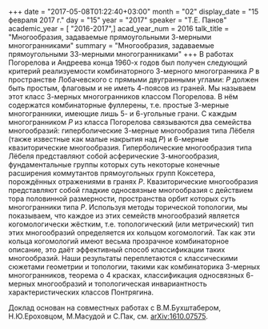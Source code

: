 +++
date = "2017-05-08T01:22:40+03:00"
month = "02"
display_date = "15 февраля 2017 г."
day = "15"
year = "2017"
speaker = "Т.Е. Панов"
academic_year = [ "2016-2017",]
acad_year_num = 2016
talk_title = "Многообразия, задаваемые прямоугольными $3$-мерными многогранниками"
summary = "Многообразия, задаваемые прямоугольными 33-мерными многогранниками"
+++
В работах Погорелова и Андреева конца 1960-х годов был получен следующий
критерий реализуемости комбинаторного $3$-мерного многогранника $P$ в
пространстве Лобачевского с прямыми двугранными углами: $P$ должен быть
простым, флаговым и не иметь $4$-поясов из граней. Мы называем этот класс
$3$-мерных многогранников классом Погорелова. В нём содержатся комбинаторные
фуллерены, т.е. простые $3$-мерные многогранники, имеющие лишь $5$- и
$6$-угольные грани. С каждым многогранником $P$ из класса Погорелова
связываются два семейства многообразий: гиперболические $3$-мерные
многообразия типа Лёбеля (также известные как малые накрытия над $P$) и
$6$-мерные квазиторические многообразия. Гиперболические многообразия типа
Лёбеля представляют собой асферические $3$-многообразия, фундаментальные
группы которых суть некоторые конечные расширения коммутантов прямоугольных
групп Коксетера, порождённых отражениями в гранях $P$. Квазиторические
многообразия представляют собой гладкие односвязные многообразия с действием
тора половинной размерности, пространства орбит которых суть многогранники
типа $P$. Используя методы торической топологии, мы показываем, что каждое из
этих семейств многообразий является когомологически жёстким, т.е.
топологический (или метрический) тип этих многообразий определяется их кольцом
когомологий. Так как эти кольца когомологий имеют весьма прозрачное
комбинаторное описание, это даёт эффективный способ классификации таких
многообразий. Наши результаты переплетаются с классическими сюжетами геометрии
и топологии, такими как комбинаторика $3$-мерных многогранников, теорема о $4$
красках, классификация односвязных $6$-мерных многообразий и топологическая
инвариантность характеристических классов Понтрягина.

Доклад основан на совместных работах с В.М.Бухштабером, Н.Ю.Ероховцом,
М.Масудой и С.Пак, см. [arXiv:1610.07575](https://arxiv.org/abs/1610.07575).


